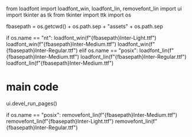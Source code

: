 from loadfont import loadfont_win, loadfont_lin, removefont_lin
import ui
import tkinter as tk
from tkinter import ttk
import os

fbasepath = os.getcwd() + os.path.sep + "assets" + os.path.sep

if os.name == "nt":
    loadfont_win(f"{fbasepath}Inter-Light.ttf")
    loadfont_win(f"{fbasepath}Inter-Medium.ttf")
    loadfont_win(f"{fbasepath}Inter-Regular.ttf")
elif os.name == "posix":
    loadfont_lin(f"{fbasepath}Inter-Medium.ttf")
    loadfont_lin(f"{fbasepath}Inter-Regular.ttf")
    loadfont_lin(f"{fbasepath}Inter-Medium.ttf")

# main code
ui.devel_run_pages()

if os.name == "posix":
    removefont_lin(f"{fbasepath}Inter-Medium.ttf")
    removefont_lin(f"{fbasepath}Inter-Light.ttf")
    removefont_lin(f"{fbasepath}Inter-Regular.ttf")
